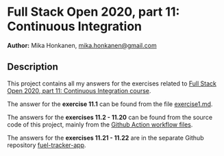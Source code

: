 # Full Stack Open 2020, part 11: Continuous Integration 
**Author:** Mika Honkanen, mika.honkanen@gmail.com

## Description
This project contains all my answers for the exercises related to [Full Stack Open 2020, part 11: Continuous Integration course](https://fullstackopen.com/en/part11).

The answer for the **exercise 11.1** can be found from the file [exercise1.md](https://github.com/zeagel/full-stack-open-pokedex/blob/master/exercise1.md).

The answers for the **exercises 11.2 - 11.20** can be found from the source code of this project, mainly from the [Github Action workflow files](https://github.com/zeagel/full-stack-open-pokedex/tree/master/.github/workflows). 

The answers for the **exercises 11.21 - 11.22** are in the separate Github repository [fuel-tracker-app](https://github.com/zeagel/fuel-tracker-app).